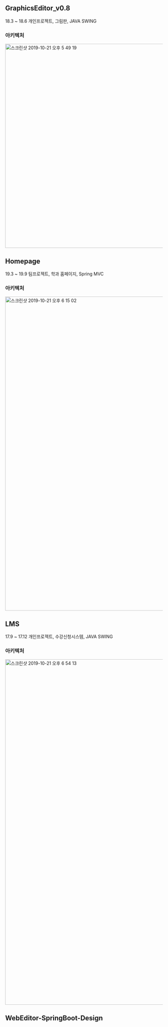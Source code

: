 

## GraphicsEditor_v0.8
18.3 ~ 18.6 개인프로젝트, 그림판, JAVA SWING
### 아키텍처
<div sytle="border : 1px solid black">
<img width="650" alt="스크린샷 2019-10-21 오후 5 49 19" src="https://user-images.githubusercontent.com/55579896/67191464-9a8a3d00-f42c-11e9-94aa-8abbabea8a5a.png">
<div>
  



## Homepage
19.3 ~ 19.9 팀프로젝트, 학과 홈페이지, Spring MVC
### 아키텍처
<img width="1000" alt="스크린샷 2019-10-21 오후 6 15 02" src="https://user-images.githubusercontent.com/55579896/67193190-dc68b280-f42f-11e9-8685-cab12ac996fd.png">

## LMS
17.9 ~ 17.12 개인프로젝트, 수강신청시스템, JAVA SWING
### 아키텍처
<img width="1100" alt="스크린샷 2019-10-21 오후 6 54 13" src="https://user-images.githubusercontent.com/55579896/67195624-3c615800-f434-11e9-96e5-66062833e9c0.png">

## WebEditor-SpringBoot-Design



